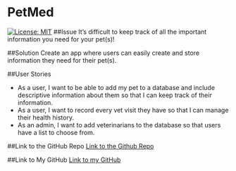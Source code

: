 # PetMed

[![License: MIT](https://img.shields.io/badge/License-MIT-yellow.svg)](https://opensource.org/licenses/MIT)
##Issue
It’s difficult to keep track of all the important information you need for your pet(s)!

##Solution
Create an app where users can easily create and store information they need for their pet(s).

##User Stories
* As a user, I want to be able to add my pet to a database and include descriptive information about them so that I can keep track of their information.
* As a user, I want to record every vet visit they have so that I can manage their health history.
* As an admin, I want to add veterinarians to the database so that users have a list to choose from.

##Link to the GitHub Repo
[Link to the Github Repo](https://github.com/erikaosterbur/Osterbur_Erika_PetMed_CaseStudy.git)

##Link to My GitHub
[Link to my GitHub](https://github.com/erikaosterbur)


